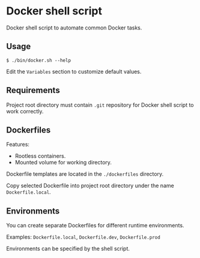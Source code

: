 # Docker shell script

Docker shell script to automate common Docker tasks.

## Usage

```console
$ ./bin/docker.sh --help
```

Edit the `Variables` section to customize default values.

## Requirements

Project root directory must contain `.git` repository for Docker shell script to work correctly.

## Dockerfiles

Features:

- Rootless containers.
- Mounted volume for working directory.

Dockerfile templates are located in the `./dockerfiles` directory.

Copy selected Dockerfile into project root directory under the name `Dockerfile.local`.

## Environments

You can create separate Dockerfiles for different runtime environments.

Examples: `Dockerfile.local`, `Dockerfile.dev`, `Dockerfile.prod`

Environments can be specified by the shell script.

